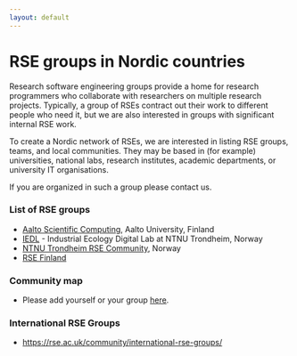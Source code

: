 ```yaml
---
layout: default
---
```


# RSE groups in Nordic countries

Research software engineering groups provide a home for research programmers
who collaborate with researchers on multiple research projects.
Typically, a group of RSEs contract out their work to different people
who need it, but we are also interested in groups with significant
internal RSE work.

To create a Nordic network of RSEs, we are
interested in listing RSE groups, teams, and local communities.  They
may be based in (for example) universities, national labs, research
institutes, academic departments, or university IT organisations.

If you are organized in such a group please contact us.


### List of RSE groups

* [Aalto Scientific Computing](https://scicomp.aalto.fi/rse/), Aalto University, Finland
* [IEDL](https://iedl.no) - Industrial Ecology Digital Lab at NTNU Trondheim, Norway
* [NTNU Trondheim RSE Community](http://rse.org.ntnu.no/), Norway
* [RSE Finland](/communities/finland/)


### Community map

* Please add yourself or your group [here](/map/).


### International RSE Groups

- <https://rse.ac.uk/community/international-rse-groups/>
